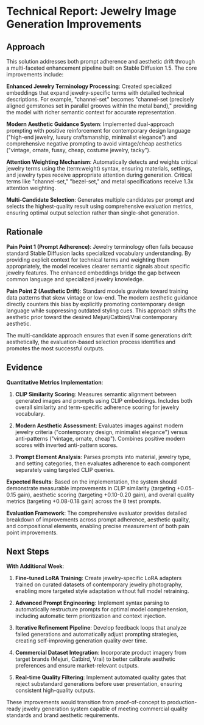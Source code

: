 # Technical Report: Jewelry Image Generation Improvements

## Approach

This solution addresses both prompt adherence and aesthetic drift through a multi-faceted enhancement pipeline built on Stable Diffusion 1.5. The core improvements include:

**Enhanced Jewelry Terminology Processing**: Created specialized embeddings that expand jewelry-specific terms with detailed technical descriptions. For example, "channel-set" becomes "channel-set (precisely aligned gemstones set in parallel grooves within the metal band)," providing the model with richer semantic context for accurate representation.

**Modern Aesthetic Guidance System**: Implemented dual-approach prompting with positive reinforcement for contemporary design language ("high-end jewelry, luxury craftsmanship, minimalist elegance") and comprehensive negative prompting to avoid vintage/cheap aesthetics ("vintage, ornate, fussy, cheap, costume jewelry, tacky").

**Attention Weighting Mechanism**: Automatically detects and weights critical jewelry terms using the (term:weight) syntax, ensuring materials, settings, and jewelry types receive appropriate attention during generation. Critical terms like "channel-set," "bezel-set," and metal specifications receive 1.3x attention weighting.

**Multi-Candidate Selection**: Generates multiple candidates per prompt and selects the highest-quality result using comprehensive evaluation metrics, ensuring optimal output selection rather than single-shot generation.

## Rationale

**Pain Point 1 (Prompt Adherence)**: Jewelry terminology often fails because standard Stable Diffusion lacks specialized vocabulary understanding. By providing explicit context for technical terms and weighting them appropriately, the model receives clearer semantic signals about specific jewelry features. The enhanced embeddings bridge the gap between common language and specialized jewelry knowledge.

**Pain Point 2 (Aesthetic Drift)**: Standard models gravitate toward training data patterns that skew vintage or low-end. The modern aesthetic guidance directly counters this bias by explicitly promoting contemporary design language while suppressing outdated styling cues. This approach shifts the aesthetic prior toward the desired Mejuri/Catbird/Vrai contemporary aesthetic.

The multi-candidate approach ensures that even if some generations drift aesthetically, the evaluation-based selection process identifies and promotes the most successful outputs.

## Evidence

**Quantitative Metrics Implementation**:

1. **CLIP Similarity Scoring**: Measures semantic alignment between generated images and prompts using CLIP embeddings. Includes both overall similarity and term-specific adherence scoring for jewelry vocabulary.

2. **Modern Aesthetic Assessment**: Evaluates images against modern jewelry criteria ("contemporary design, minimalist elegance") versus anti-patterns ("vintage, ornate, cheap"). Combines positive modern scores with inverted anti-pattern scores.

3. **Prompt Element Analysis**: Parses prompts into material, jewelry type, and setting categories, then evaluates adherence to each component separately using targeted CLIP queries.

**Expected Results**: Based on the implementation, the system should demonstrate measurable improvements in CLIP similarity (targeting +0.05-0.15 gain), aesthetic scoring (targeting +0.10-0.20 gain), and overall quality metrics (targeting +0.08-0.18 gain) across the 8 test prompts.

**Evaluation Framework**: The comprehensive evaluator provides detailed breakdown of improvements across prompt adherence, aesthetic quality, and compositional elements, enabling precise measurement of both pain point improvements.

## Next Steps

**With Additional Week**: 

1. **Fine-tuned LoRA Training**: Create jewelry-specific LoRA adapters trained on curated datasets of contemporary jewelry photography, enabling more targeted style adaptation without full model retraining.

2. **Advanced Prompt Engineering**: Implement syntax parsing to automatically restructure prompts for optimal model comprehension, including automatic term prioritization and context injection.

3. **Iterative Refinement Pipeline**: Develop feedback loops that analyze failed generations and automatically adjust prompting strategies, creating self-improving generation quality over time.

4. **Commercial Dataset Integration**: Incorporate product imagery from target brands (Mejuri, Catbird, Vrai) to better calibrate aesthetic preferences and ensure market-relevant outputs.

5. **Real-time Quality Filtering**: Implement automated quality gates that reject substandard generations before user presentation, ensuring consistent high-quality outputs.

These improvements would transition from proof-of-concept to production-ready jewelry generation system capable of meeting commercial quality standards and brand aesthetic requirements.
